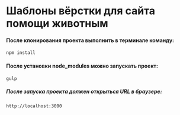 # Шаблоны вёрстки для сайта помощи животным

#### После клонирования проекта выполнить в терминале команду:
```
npm install
```
#### После установки node_modules можно запускать проект:
```
gulp
```
##### После запуска проекта должен открыться URL в браузере:
```
http://localhost:3000
```